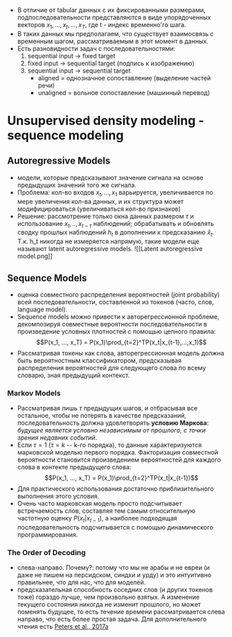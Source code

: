 - В отличие от tabular данных с их фиксированными размерами, подпоследовательности представляются в виде упорядоченных векторов $x_1, ..., x_t, ..., x_T$, где t - индекс временно'го шага.
- В таких данных мы предполагаем, что существует взаимосвязь с временным шагом, рассматриваемым в этот момент в данных.
- Есть разновидности задач с последовательностями:
	1. sequential input -> fixed target
	2. fixed input -> sequential target (подпись к изображению)
	3. sequential input -> sequential target
		- aligned = однозначное сопоставление (выделение частей речи)
		- unaligned = вольное сопоставление (машинный перевод)

# Unsupervised density modeling - sequence modeling
## Autoregressive Models
- модели, которые предсказывают значение сигнала на основе предыдущих значений того же сигнала.
- Проблема: кол-во входов $x_t, ..., x_1$ варьируется, увеличивается по мере увеличения кол-ва данных, и их структура может модифицироваться (увеличиваться кол-во признаков)
- Решение: рассмотрение только окна данных размером $\tau$ и использование $x_t, .., x_{t-\tau}$ наблюдений; обрабатывать и обновлять сводку прошлых наблюдений $h_t$ в дополнении к предсказанию $\hat x_t$. Т.к. h_t никогда не измеряется напрямую, такие модели еще называют latent autoregressive models. ![[Latent autoregressive model.png]]
## Sequence Models
- оценка совместного распределения вероятностей (joint probability) всей последовательности, составленной из токенов (часто, слов, language model).
- Sequence models можно привести к авторегрессионной проблеме, декомпозируя совместные вероятности последовательности в произведение условных плотностей с помощью цепного правила: $$P(x_1, ..., x_T) = P(x_1)\prod_{t=2}^TP(x_t|x_{t-1},...,x_1)$$
- Рассматривая токены как слова, авторегрессионная модель должна быть вероятностным классификатором, предсказывая распределения вероятностей для следующего слова по всему словарю, зная предыдущий контекст.
### Markov Models
- Рассматривая лишь $\tau$ предыдущих шагов, и отбрасывая все остальное, чтобы не потерять в качестве предсказаний, последовательность должна удовлетворять **условию Маркова**: *будущее является условно независимым от прошлого, с точки зрения недавних событий*.
- Если $\tau=1$ ($\tau=k$ -- k-го порядка), то данные характеризуются марковской моделью первого порядка. Факторизация совместной вероятности становится произведением вероятностей для каждого слова в контекте предыдущего слова: $$P(x_1, ..., x_T) = P(x_1)\prod_{t=2}^TP(x_t|x_{t-1})$$
- Для практического использования достаточно приблизительного выполнения этого условия.
- Очень часто марковская модель просто подсчитывает встречаемость слов, составляя тем самым относительную частотную оценку $P(x_t|x_{t-1})$, а наиболее подходящая последовательность подсчитывается с помощью динамического программирования.
### The Order of Decoding
- слева-направо. Почему?: потому что мы не арабы и не евреи (и даже не пишем на персидском, синдхи и урду) и это интуитивно правильнее, что для нас, что для моделей.
- предсказательная способность соседних слов (и других токенов тоже) гораздо лучше, чем произвольно взятых. А изменение текущего состояния никогда не изменит прошлого, но может поменять будущее, то есть течение времени рассматривается слева направо, что есть более простая задача. Для дополнительного чтения есть [Peters et al., 2017a](https://web.math.ku.dk/~peters/jonas_files/ElementsOfCausalInference.pdf)